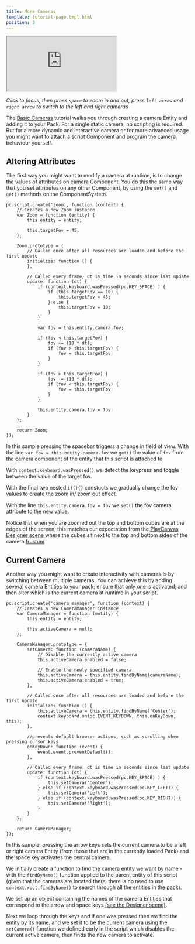 ```yaml
---
title: More Cameras
template: tutorial-page.tmpl.html
position: 3
---
```


<iframe src="http://apps.playcanvas.com/playcanvas/tutorials/more_cameras?overlay=false" ></iframe>

*Click to focus, then press `space` to zoom in and out, press `left arrow` and `right arrow` to switch to the left and right cameras*

The [Basic Cameras][1] tutorial walks you through creating a camera Entity and adding it to your Pack. For a single static camera, no scripting is required. But for a more dynamic and interactive camera or for more advanced usage you might want to attach a script Component and program the camera behaviour yourself.

## Altering Attributes

The first way you might want to modify a camera at runtime, is to change the values of attributes on camera Component. You do this the same way that you set attributes on any other Component, by using the `set()` and `get()`
methods on the ComponentSystem.

~~~javascript~~~
pc.script.create('zoom', function (context) {
    // Creates a new Zoom instance
    var Zoom = function (entity) {
        this.entity = entity;

        this.targetFov = 45;
    };

    Zoom.prototype = {
        // Called once after all resources are loaded and before the first update
        initialize: function () {
        },

        // Called every frame, dt is time in seconds since last update
        update: function (dt) {
            if (context.keyboard.wasPressed(pc.KEY_SPACE) ) {
                if (this.targetFov == 10) {
                    this.targetFov = 45;
                } else {
                    this.targetFov = 10;
                }
            }

            var fov = this.entity.camera.fov;

            if (fov < this.targetFov) {
                fov += (10 * dt);
                if (fov > this.targetFov) {
                    fov = this.targetFov;
                }
            }

            if (fov > this.targetFov) {
                fov -= (10 * dt);
                if (fov < this.targetFov) {
                    fov = this.targetFov;
                }
            }

            this.entity.camera.fov = fov;
        }
    };

    return Zoom;
});
~~~

In this sample pressing the spacebar triggers a change in field of view. With the line `var fov = this.entity.camera.fov` we `get()` the value of `fov` from the camera component of the entity that this script is attached to.

With `context.keyboard.wasPressed()` we detect the keypress and toggle between the value of the target fov.

With the final two nested `if(){}` constucts we gradually change the fov values to create the zoom in/ zoom out effect.

With the line `this.entity.camera.fov = fov` we `set()` the fov camera attribute to the new value.

Notice that when you are zoomed out the top and bottom cubes are at the edges of the screen, this matches our expectation from the [PlayCanvas Designer scene][3] where the cubes sit next to the
top and bottom sides of the camera [frustum][2]

## Current Camera

Another way you might want to create interactivity with cameras is by switching between multiple cameras. You can achieve this by adding several camera Entities to your pack; ensure that only one is activated; and then alter which is the current camera at runtime in your script.

~~~javascript~~~
pc.script.create('camera_manager', function (context) {
    // Creates a new CameraManager instance
    var CameraManager = function (entity) {
        this.entity = entity;

        this.activeCamera = null;
    };

    CameraManager.prototype = {
        setCamera: function (cameraName) {
            // Disable the currently active camera
            this.activeCamera.enabled = false;

            // Enable the newly specified camera
            this.activeCamera = this.entity.findByName(cameraName);
            this.activeCamera.enabled = true;
        },

        // Called once after all resources are loaded and before the first update
        initialize: function () {
            this.activeCamera = this.entity.findByName('Center');
            context.keyboard.on(pc.EVENT_KEYDOWN, this.onKeyDown, this);
        },

        //prevents default browser actions, such as scrolling when pressing cursor keys
        onKeyDown: function (event) {
            event.event.preventDefault();
        },

        // Called every frame, dt is time in seconds since last update
        update: function (dt) {
            if (context.keyboard.wasPressed(pc.KEY_SPACE) ) {
                this.setCamera('Center');
            } else if (context.keyboard.wasPressed(pc.KEY_LEFT)) {
                this.setCamera('Left');
            } else if (context.keyboard.wasPressed(pc.KEY_RIGHT)) {
                this.setCamera('Right');
            }
        }
    };

    return CameraManager;
});
~~~

In this sample, pressing the arrow keys sets the current camera to be a left or right camera Entity (from those that are in the currently loaded Pack) and the space key activates the central camera.

We initially  create a function to find the camera entity we want by name - with the `findByName()` function applied to the parent entity of this script (given that the cameras are located there, there is no need to use `context.root.findByName()` to search through all the entities in the pack).

We set up an object containing the names of the camera Entities that correspond to the arrow and space keys [(see the Designer scene)][3].

Next we loop through the keys and if one was pressed then we find the entity by its name, and we set it to be the current camera using the `setCamera()` function we defined early in the script which disables the current active camera, then finds the new camera to activate.

[1]: /tutorials/beginner/basic-cameras/
[2]: https://en.wikipedia.org/wiki/Frustum
[3]: http://playcanvas.com/designer/186/scene/329672
